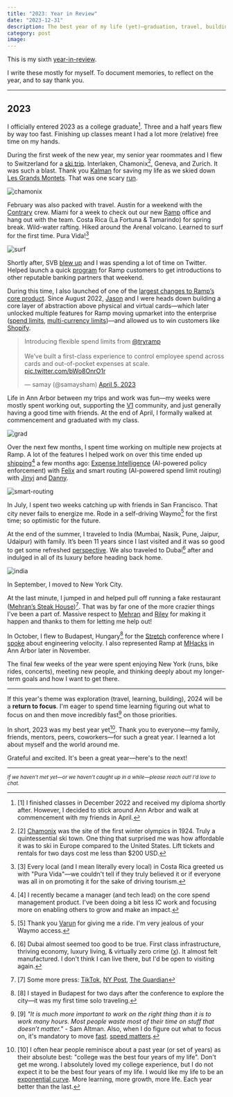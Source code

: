 ```yaml
---
title: "2023: Year in Review"
date: "2023-12-31"
description: The best year of my life (yet)—graduation, travel, building, and more.
category: post
image:
---
```


This is my sixth [year-in-review](http://shamdasani.org/writing).

I write these mostly for myself. To document memories, to reflect on the year, and to say thank you.

---

## 2023

I officially entered 2023 as a college graduate[^1]. Three and a half years flew by way too fast. Finishing up classes meant I had a lot more (relative) free time on my hands.

During the first week of the new year, my senior year roommates and I flew to Switzerland for a [ski trip](https://www.instagram.com/p/CnQ8EuaJiLOz2279wRLNt6WY79wxf2UFSPWGl40/). Interlaken, Chamonix[^2], Geneva, and Zurich. It was such a blast. Thank you [Kalman](https://www.fis-ski.com/DB/general/athlete-biography.html?sectorcode=fs&competitorid=207088&type=result) for saving my life as we skied down [Les Grands Montets](https://www.montblancnaturalresort.com/en/domaine-skiable-grands-montets). That was one scary [run](https://www.strava.com/activities/8343178782?share_sig=0F89F4441703813367&utm_medium=social&utm_source=ios_share).

![chamonix](/assets/blog/2023-review/chamonix.jpeg)

February was also packed with travel. Austin for a weekend with the [Contrary](https://contrary.com/) crew. Miami for a week to check out our new [Ramp](https://ramp.com/careers) office and hang out with the team. Costa Rica (La Fortuna & Tamarindo) for spring break. Wild-water rafting. Hiked around the Arenal volcano. Learned to surf for the first time. Pura Vida![^3]

![surf](/assets/blog/2023-review/surf.JPG)

Shortly after, SVB [blew up](https://en.wikipedia.org/wiki/Collapse_of_Silicon_Valley_Bank#:~:text=On%20March%2010%2C%202023%2C%20Silicon,2023%20in%20the%20United%20States.) and I was spending a lot of time on Twitter. Helped launch a quick [program](https://ramp.com/blog/supporting-business-banking-needs) for Ramp customers to get introductions to other reputable banking partners that weekend.

During this time, I also launched of one of the [largest changes to Ramp’s core product](https://twitter.com/samaysham/status/1643652753338540037). Since August 2022, [Jason](https://www.linkedin.com/in/jasonscharff/) and I were heads down building a core layer of abstraction above physical and virtual cards—which later unlocked multiple features for Ramp moving upmarket into the enterprise ([spend limits](https://support.ramp.com/hc/en-us/articles/10881975647763-Card-Limits-and-Spend-Programs), [multi-currency limits](https://support.ramp.com/hc/en-us/articles/17748112010899-Multi-Currency-Limits-and-Programs#:~:text=Multi%2Dcurrency%20allows%20your%20team,to%20mentally%20convert%20from%20USD.))—and allowed us to win customers like [Shopify](https://techcrunch.com/2023/08/01/ramp-expands-into-procurement-lands-shopify-as-a-customer/).

<div class="flex items-center justify-center">
<blockquote class="twitter-tweet"><p lang="en" dir="ltr">Introducing flexible spend limits from <a href="https://twitter.com/tryramp?ref_src=twsrc%5Etfw">@tryramp</a><br><br>We’ve built a first-class experience to control employee spend across cards and out-of-pocket expenses at scale. <a href="https://t.co/bWo8OnrO1r">pic.twitter.com/bWo8OnrO1r</a></p>&mdash; samay (@samaysham) <a href="https://twitter.com/samaysham/status/1643652753338540037?ref_src=twsrc%5Etfw">April 5, 2023</a></blockquote> <script async src="https://platform.twitter.com/widgets.js" charset="utf-8"></script>
</div>

Life in Ann Arbor between my trips and work was fun—my weeks were mostly spent working out, supporting the [V1](https://v1michigan.com/) community, and just generally having a good time with friends. At the end of April, I formally walked at commencement and graduated with my class.

![grad](/assets/blog/2023-review/grad.JPG)

Over the next few months, I spent time working on multiple new projects at Ramp. A lot of the features I helped work on over this time ended up [shipping](https://ramp.com/blog/frictionless-expense-management-2024?utm_source=linkedin)[^4] a few months ago: [Expense Intelligence](https://ramp.com/intelligence) (AI-powered policy enforcement) with [Felix](https://www.linkedin.com/in/~fe/) and smart routing (AI-powered spend limit routing) with [Jinyi](https://www.linkedin.com/in/jin-yi-li/) and [Danny](https://www.linkedin.com/in/zhang-danny/).

![smart-routing](/assets/blog/2023-review/smart-routing.gif)

In July, I spent two weeks catching up with friends in San Francisco. That city never fails to energize me. Rode in a self-driving Waymo[^5] for the first time; so optimistic for the future.

At the end of the summer, I traveled to India (Mumbai, Nasik, Pune, Jaipur, Udaipur) with family. It’s been 11 years since I last visited and it was so good to get some refreshed [perspective](https://twitter.com/samaysham/status/1691146693272850432). We also traveled to Dubai[^6] after and indulged in all of its luxury before heading back home.

![india](/assets/blog/2023-review/india.png)

In September, I moved to New York City.

At the last minute, I jumped in and helped pull off running a fake restaurant ([Mehran’s Steak House](https://www.nytimes.com/2023/09/25/dining/nyc-best-fake-steakhouse.html))[^7]. That was by far one of the more crazier things I've been a part of. Massive respect to [Mehran](https://twitter.com/mehran__jalali) and [Riley](https://twitter.com/rtwlz) for making it happen and thanks to them for letting me help out!

In October, I flew to Budapest, Hungary[^8] for the [Stretch](https://stretchcon.com/2023) conference where I [spoke](https://www.youtube.com/watch?v=FnkIMY7DM7o&list=PLcTa2e7_ENN-jaHtBTEXRPKNuBjMXm_xb) about engineering velocity. I also represented Ramp at [MHacks](<](https://www.mhacks.org/)>) in Ann Arbor later in November.

The final few weeks of the year were spent enjoying New York (runs, bike rides, concerts), meeting new people, and thinking deeply about my longer-term goals and how I want to get there.

---

If this year's theme was exploration (travel, learning, building), 2024 will be a **return to focus**. I'm eager to spend time learning figuring out what to focus on and then move incredibly fast[^9] on those priorities.

In short, 2023 was my best year yet[^10]. Thank you to everyone—my family, friends, mentors, peers, coworkers—for such a great year. I learned a lot about myself and the world around me.

Grateful and excited. It's been a great year—here's to the next!

---

<sub>_If we haven’t met yet—or we haven’t caught up in a while—please reach out! I'd love to chat._</sub>

[^1]: [1] I finished classes in December 2022 and received my diploma shortly after. However, I decided to stick around Ann Arbor and walk at commencement with my friends in April.
[^2]: [2] [Chamonix](https://en.wikipedia.org/wiki/Chamonix) was the site of the first winter olympics in 1924. Truly a quintessential ski town. One thing that surprised me was how affordable it was to ski in Europe compared to the United States. Lift tickets and rentals for two days cost me less than $200 USD.
[^3]: [3] Every local (and I mean literally every local) in Costa Rica greeted us with "Pura Vida"—we couldn't tell if they truly believed it or if everyone was all in on promoting it for the sake of driving tourism.
[^4]: [4] I recently became a manager (and tech lead) on the core spend management product. I've been doing a bit less IC work and focusing more on enabling others to grow and make an impact.
[^5]: [5] Thank you [Varun](https://varunshenoy.com/) for giving me a ride. I'm very jealous of your Waymo access.
[^6]: [6] Dubai almost seemed too good to be true. First class infrastructure, thriving economy, luxury living, & virtually zero crime ([x](https://twitter.com/samaysham/status/1692953561049481377)). It almost felt manufactured. I don't think I can live there, but I'd be open to visiting again.
[^7]: [7] Some more press: [TikTok](https://www.tiktok.com/@nytcooking/video/7282887766612987178?lang=en), [NY Post](https://nypost.com/2023/09/25/nycs-fine-dining-elite-pranked-by-gen-zers-fake-steakhouse/), [The Guardian](https://www.theguardian.com/us-news/2023/sep/26/mehrans-steak-house-new-york-opening)
[^8]: [8] I stayed in Budapest for two days after the conference to explore the city—it was my first time solo traveling.
[^9]: [9] _"It is much more important to work on the right thing than it is to work many hours. Most people waste most of their time on stuff that doesn’t matter."_ - Sam Altman. Also, when I do figure out what to focus on, it's mandatory to move [fast](https://patrickcollison.com/fast). [speed matters](https://jsomers.net/blog/speed-matters).
[^10]: [10] I often hear people reminisce about a past year (or set of years) as their absolute best: "college was the best four years of my life". Don't get me wrong. I absolutely loved my college experience, but I do not expect it to be the best four years of my life. I would like my life to be an [exponential curve](https://blog.samaltman.com/how-to-be-successful). More learning, more growth, more life. Each year better than the last.
